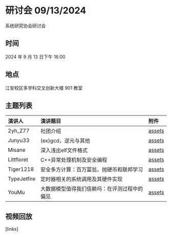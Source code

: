 # 研讨会 09/13/2024

系统研究协会研讨会

## 时间

2024 年 9 月 13 日下午 16:00

## 地点

江安校区多学科交叉创新大楼 901 教室

## 主题列表

| 演讲人 | 演讲题目 | 附件 |
|:------|:------|:------|
| 2yh_Z77 | 社团介绍 | [assets](../archive/240913/240913_2yhZ77.pdf) |
| Junyu33 | (ex)gcd，逆元与其他 | [assets](http://slidev.junyu33.me) |
| Misane | 深入浅出elf文件格式 | [assets](../archive/240913/240913_Misane.pdf) |
| Littfloret | C++异常处理机制及安全编程 | [assets](../archive/240913/240913_Littfloret.pptx) |
| Tiger1218 | 安全多方计算：百万富翁，抛硬币和联邦学习 | [assets](../archive/240913/240913_Tiger1218.pdf) |
| TypeJetfire | 定时器相关的系统调用及其硬件实现 | [assets](../archive/240913/240913_TypeJetfire.pptx) |
| YouMu | 大数据模型值得我们信赖吗：在评测过程中的偏见 | [assets](../archive/240913/240913_YouMu.pptx) |

## 视频回放

[links]

